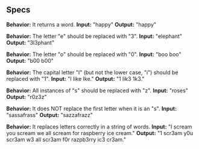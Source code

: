 ## Specs

**Behavior:** It returns a word.
**Input:** "happy"
**Output:** "happy"

**Behavior:** The letter "e" should be replaced with "3".
**Input:** "elephant"
**Output:** "3l3phant"

**Behavior:** The letter "o" should be replaced with "0".
**Input:** "boo boo"
**Output:** "b00 b00"

**Behavior:** The capital letter "I" (but not the lower case, "i") should be replaced with "1".
**Input:** "I like Ike."
**Output:** "1 lik3 1k3."

**Behavior:** All instances of "s" should be replaced with "z".
**Input:** "roses"
**Output:** "r0z3z"

**Behavior:** It does NOT replace the first letter when it is an "s".
**Input:** "sassafrass"
**Output:** "sazzafrazz"

**Behavior:** It replaces letters correctly in a string of words.
**Input:** "I scream you scream we all scream for raspberry ice cream."
**Output:** "1 scr3am y0u scr3am w3 all scr3am f0r razpb3rry ic3 cr3am."
